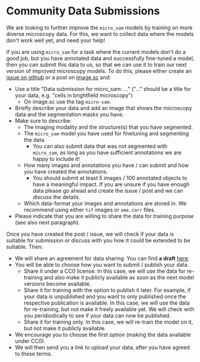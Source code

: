 # Community Data Submissions

We are looking to further improve the `micro_sam` models by training on more diverse microscopy data.
For this, we want to collect data where the models don't work well yet, and need your help!

If you are using `micro_sam` for a task where the current models don't do a good job, but you have annotated data and successfully fine-tuned a model, then you can submit this data to us, so that we can use it to train our next version of improved microscopy models.
To do this, please either create an [issue on github](https://github.com/computational-cell-analytics/micro-sam/issues) or a post on [image.sc](https://forum.image.sc/) and:
- Use a title "Data submission for micro_sam: ..." ("..." should be a title for your data, e.g. "cells in brightfield microscopy")
    - On image.sc use the tag `micro-sam`.
- Briefly describe your data and add an image that shows the microscopy data and the segmentation masks you have.
- Make sure to describe:
    - The imaging modality and the structure(s) that you have segmented.
    - The `micro_sam` model you have used for finetuning and segmenting the data.
        - You can also submit data that was not segmented with `micro_sam`, as long as you have sufficient annotations we are happy to include it!
    - How many images and annotations you have / can submit and how you have created the annotations.
        - You should submit at least 5 images / 100 annotated objects to have a meaningful impact. If you are unsure if you have enough data please go ahead and create the issue / post and we can discuss the details.
    - Which data-format your images and annotations are stored in. We recommend using either `tif` images or `ome.zarr` files.
- Please indicate that you are willing to share the data for training purpose (see also next paragraph).

Once you have created the post / issue, we will check if your data is suitable for submission or discuss with you how it could be extended to be suitable. Then:
- We will share an agreement for data sharing. You can find **a draft** [here](https://docs.google.com/document/d/1X3VOf1qtJ5WtwDGcpGYZ-kfr3E2paIEquyuCtJnF_I0/edit?usp=sharing).
- You will be able to choose how you want to submit / publish your data.
    - Share it under a CC0 license. In this case, we will use the data for re-training and also make it publicly available as soon as the next model versions become available.
    - Share it for training with the option to publish it later. For example, if your data is unpublished and you want to only published once the respective publication is available. In this case, we will use the data for re-training, but not make it freely available yet. We will check with you peridiodically to see if your data can now be published.
    - Share it for training only. In this case, we will re-train the model on it, but not make it publicly available.
- We encourage you to choose the first option (making the data available under CC0).
- We will then send you a link to upload your data, after you have agreed to these terms.
